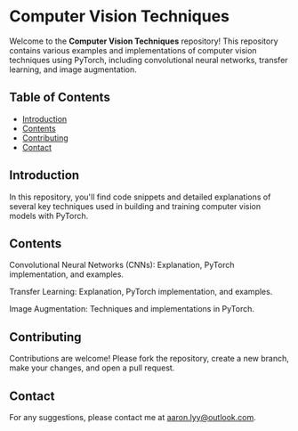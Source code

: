 # Computer Vision Techniques

Welcome to the **Computer Vision Techniques** repository! This repository contains various examples and implementations of computer vision techniques using PyTorch, including convolutional neural networks, transfer learning, and image augmentation.

## Table of Contents

- [Introduction](#introduction)
- [Contents](#contents)
- [Contributing](#contributing)
- [Contact](#contact)

## Introduction

In this repository, you'll find code snippets and detailed explanations of several key techniques used in building and training computer vision models with PyTorch.

## Contents

Convolutional Neural Networks (CNNs): Explanation, PyTorch implementation, and examples.

Transfer Learning: Explanation, PyTorch implementation, and examples.

Image Augmentation: Techniques and implementations in PyTorch.

## Contributing

Contributions are welcome! Please fork the repository, create a new branch, make your changes, and open a pull request.

## Contact

For any suggestions, please contact me at [aaron.lyy@outlook.com](mailto:aaron.lyy@outlook.com).
